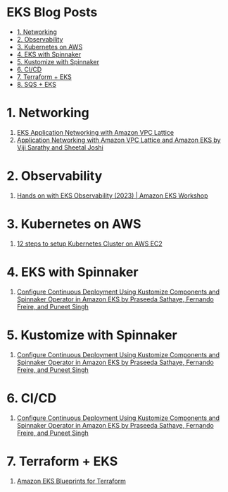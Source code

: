 <H1>EKS Blog Posts</H1>

<!-- TOC -->

- [1. Networking](#1-networking)
- [2. Observability](#2-observability)
- [3. Kubernetes on AWS](#3-kubernetes-on-aws)
- [4. EKS with Spinnaker](#4-eks-with-spinnaker)
- [5. Kustomize with Spinnaker](#5-kustomize-with-spinnaker)
- [6. CI/CD](#6-cicd)
- [7. Terraform + EKS](#7-terraform--eks)
- [8. SQS + EKS](#8-sqs--eks)

<!-- /TOC -->

# 1. Networking

1. [EKS Application Networking with Amazon VPC Lattice](https://www.youtube.com/watch?v=AdO0bx3N3fs)
2. [Application Networking with Amazon VPC Lattice and Amazon EKS by Viji Sarathy and Sheetal Joshi ](https://aws.amazon.com/blogs/containers/application-networking-with-amazon-vpc-lattice-and-amazon-eks/)

# 2. Observability

1. [Hands on with EKS Observability (2023) | Amazon EKS Workshop](https://www.youtube.com/watch?v=ajPe7HVypxg)

# 3. Kubernetes on AWS

1. [12 steps to setup Kubernetes Cluster on AWS EC2](https://www.golinuxcloud.com/setup-kubernetes-cluster-on-aws-ec2/)

# 4. EKS with Spinnaker

1. [Configure Continuous Deployment Using Kustomize Components and Spinnaker Operator in Amazon EKS by Praseeda Sathaye, Fernando Freire, and Puneet Singh](https://aws.amazon.com/blogs/opensource/configure-continuous-deployment-using-kustomize-components-and-spinnaker-operator-in-amazon-eks/)

# 5. Kustomize with Spinnaker

1. [Configure Continuous Deployment Using Kustomize Components and Spinnaker Operator in Amazon EKS by Praseeda Sathaye, Fernando Freire, and Puneet Singh](https://aws.amazon.com/blogs/opensource/configure-continuous-deployment-using-kustomize-components-and-spinnaker-operator-in-amazon-eks/)

# 6. CI/CD

1. [Configure Continuous Deployment Using Kustomize Components and Spinnaker Operator in Amazon EKS by Praseeda Sathaye, Fernando Freire, and Puneet Singh](https://aws.amazon.com/blogs/opensource/configure-continuous-deployment-using-kustomize-components-and-spinnaker-operator-in-amazon-eks/)

# 7. Terraform + EKS

1. [Amazon EKS Blueprints for Terraform](https://aws-ia.github.io/terraform-aws-eks-blueprints/v4.1.0/)

